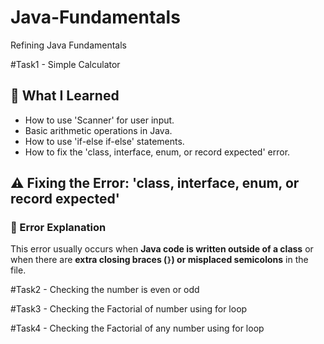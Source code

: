 # Java-Fundamentals
Refining Java Fundamentals

#Task1 - Simple Calculator

## 📝 What I Learned
- How to use 'Scanner' for user input.
- Basic arithmetic operations in Java.
- How to use 'if-else if-else' statements.
- How to fix the 'class, interface, enum, or record expected' error.

## ⚠️ Fixing the Error: 'class, interface, enum, or record expected'
### **🚀 Error Explanation**
This error usually occurs when **Java code is written outside of a class** 
or when there are **extra closing braces (`}`) or 
misplaced semicolons** in the file.

#Task2 - Checking the number is even or odd

#Task3 - Checking the Factorial of number using for loop

#Task4 - Checking the Factorial of any number using for loop


